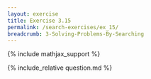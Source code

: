 ```yaml
---
layout: exercise
title: Exercise 3.15
permalink: /search-exercises/ex_15/
breadcrumb: 3-Solving-Problems-By-Searching
---
```


{% include mathjax_support %}

<div><i class="arrow-up loader" data-chapter="search-exercises" data-exercise="ex_15" data-rating="0"></i></div>
{% include_relative question.md %}
